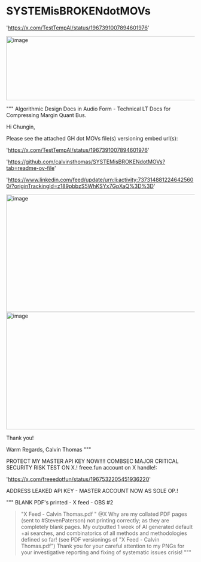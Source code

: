 # SYSTEMisBROKENdotMOVs
'https://x.com/TestTempAI/status/1967391007894601976'

<img width="656" height="171" alt="image" src="https://github.com/user-attachments/assets/dd9bddd1-e6ce-4dd1-8aac-ce18e4cf2ad5" />

"""
Algorithmic Design Docs in Audio Form - Technical LT Docs for Compressing Margin Quant Bus.

Hi Chungin,

Please see the attached GH dot MOVs file(s) versioning embed url(s):

'https://x.com/TestTempAI/status/1967391007894601976'

'https://github.com/calvinsthomas/SYSTEMisBROKENdotMOVs?tab=readme-ov-file'

'https://www.linkedin.com/feed/update/urn:li:activity:7373148812246425600/?originTrackingId=z189pbbzS5WhKSYx7GpXaQ%3D%3D'

<img width="1351" height="313" alt="image" src="https://github.com/user-attachments/assets/bcd86892-f700-4a33-8883-cc8aa2cffa9f" />

<img width="1351" height="313" alt="image" src="https://github.com/user-attachments/assets/71cefc19-183f-45b7-ba8e-011261b6554b" />


Thank you!

Warm Regards,
Calvin Thomas
"""

PROTECT MY MASTER API KEY NOW!!!! COMBSEC MAJOR CRITICAL SECURITY RISK TEST ON X.! freee.fun account on X handle!:

'https://x.com/freeedotfun/status/1967532205451936220'

ADDRESS LEAKED API KEY - MASTER ACCOUNT NOW AS SOLE OP.!

"""
BLANK PDF's printed - X feed - OBS #2

> "X Feed - Calvin Thomas.pdf
"
> @X Why are my collated PDF pages (sent to #StevenPaterson) not printing correctly; as they are completely blank pages. My outputted 1 week of AI generated default +ai searches, and combinatorics of all methods and methodologies defined so far! (see PDF versionings of "X Feed - Calvin Thomas.pdf") Thank you for your careful attention to my PNGs for your investigative reporting and fixing of systematic issues crisis!
"""
